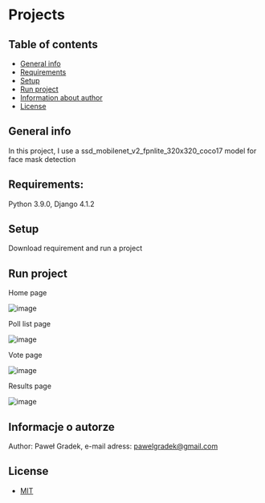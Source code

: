 # Projects

## Table of contents
* [General info](#general-info)
* [Requirements](#requirements)
* [Setup](#setup)
* [Run project](#run-project)
* [Information about author](#information-about-author)
* [License](#license)

## General info
In this project, I use a ssd_mobilenet_v2_fpnlite_320x320_coco17 model for face mask detection 

## Requirements:
Python 3.9.0,
Django 4.1.2


## Setup
Download requirement and run a project

## Run project

Home page

![image](https://user-images.githubusercontent.com/80818195/217218079-e2ddaaff-18e5-4ff1-9ea2-45bcae493c8d.png)

Poll list page

![image](https://user-images.githubusercontent.com/80818195/217218133-8d226f0b-d9e0-4e93-8f55-12b501adbb37.png)

Vote page

![image](https://user-images.githubusercontent.com/80818195/217218200-7483490a-6394-4f14-90fb-08d530cdc15b.png)

Results page

![image](https://user-images.githubusercontent.com/80818195/217218360-754dcfee-8223-4240-a923-883839949fc1.png)

## Informacje o autorze
Author: Paweł Gradek,
e-mail adress: pawelgradek@gmail.com

## License
* [MIT](LICENSE.md)

